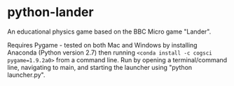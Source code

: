# python-lander
An educational physics game based on the BBC Micro game "Lander".

Requires Pygame - tested on both Mac and Windows by installing Anaconda (Python version 2.7) then running `<conda install -c cogsci pygame=1.9.2a0>` from a command line. Run by opening a terminal/command line, navigating to main, and starting the launcher using "python launcher.py".
